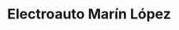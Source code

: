---
title: "Electroauto Marín López"
url: /caracas/electroauto-marin-lopez/
shop: reparación de automóviles
---